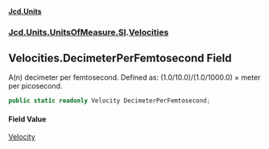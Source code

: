 #### [Jcd.Units](index.md 'index')
### [Jcd.Units.UnitsOfMeasure.SI](Jcd.Units.UnitsOfMeasure.SI.md 'Jcd.Units.UnitsOfMeasure.SI').[Velocities](Velocities.md 'Jcd.Units.UnitsOfMeasure.SI.Velocities')

## Velocities.DecimeterPerFemtosecond Field

A(n) decimeter per femtosecond. Defined as: (1.0/10.0)/(1.0/1000.0) × meter per picosecond.

```csharp
public static readonly Velocity DecimeterPerFemtosecond;
```

#### Field Value
[Velocity](Velocity.md 'Jcd.Units.UnitTypes.Velocity')